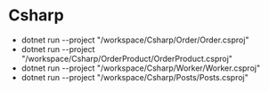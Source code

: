 # Csharp

- dotnet run --project "/workspace/Csharp/Order/Order.csproj"
- dotnet run --project "/workspace/Csharp/OrderProduct/OrderProduct.csproj"
- dotnet run --project "/workspace/Csharp/Worker/Worker.csproj"
- dotnet run --project "/workspace/Csharp/Posts/Posts.csproj"
